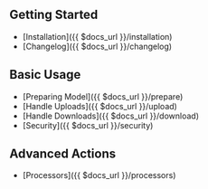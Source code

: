 Getting Started
---------------
- [Installation]({{ $docs_url }}/installation)
- [Changelog]({{ $docs_url }}/changelog)

Basic Usage
-------------
- [Preparing Model]({{ $docs_url }}/prepare)
- [Handle Uploads]({{ $docs_url }}/upload)
- [Handle Downloads]({{ $docs_url }}/download)
- [Security]({{ $docs_url }}/security)

Advanced Actions
----------------
- [Processors]({{ $docs_url }}/processors)

